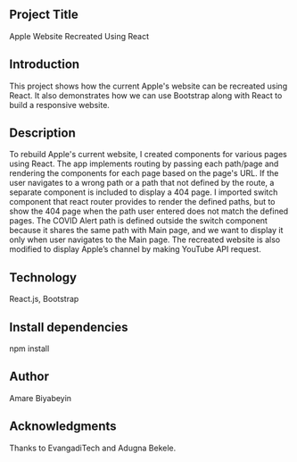 ## Project Title

Apple Website Recreated Using React

## Introduction

This project shows how the current Apple's website can be recreated using React. It also demonstrates how we can use Bootstrap along with React to build a responsive website.

## Description

To rebuild Apple's current website, I created components for various pages using React. The app implements routing by passing each path/page and rendering the components for each page based on the page's URL. If the user navigates to a wrong path or a path that not defined by the route, a separate component is included to display a 404 page. I imported switch component that react router provides to render the defined paths, but to show the 404 page when the path user entered does not match the defined pages. The COVID Alert path is defined outside the switch component because it shares the same path with Main page, and we want to display it only when user navigates to the Main page. The recreated website is also modified to display Apple’s channel by making YouTube API request.

## Technology

React.js, Bootstrap

## Install dependencies

npm install

## Author

Amare Biyabeyin

## Acknowledgments

Thanks to EvangadiTech and Adugna Bekele.
